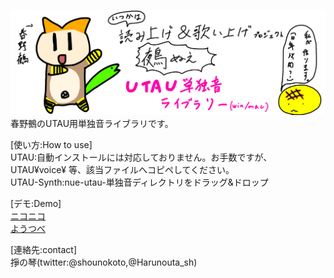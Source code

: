 ![Test Image 1](NUE-UTAU-Top.PNG)<br>
春野鵺のUTAU用単独音ライブラリです。<br>

[使い方:How to use]<br>
UTAU:自動インストールには対応しておりません。お手数ですが、UTAU¥voice¥ 等、該当ファイルへコピペしてください。<br>
UTAU-Synth:nue-utau-単独音ディレクトリをドラッグ&ドロップ<br>

[デモ:Demo]<br>
<a href= "https://nico.ms/sm40204180" >ニコニコ</a><br>
<a href= "https://youtu.be/2C1u4pEsMBY" >ようつべ</a><br>

[連絡先:contact]<br>
掙の琴(twitter:@shounokoto,@Harunouta_sh)<br>